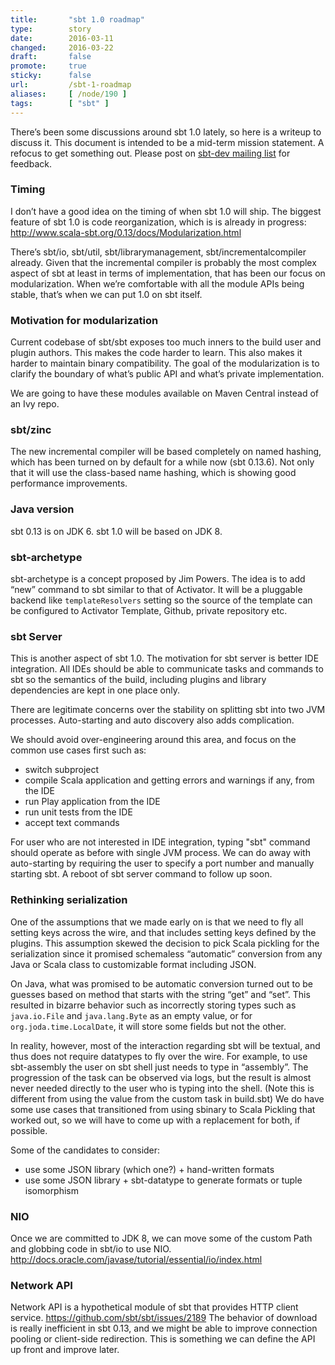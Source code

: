 ```yaml
---
title:       "sbt 1.0 roadmap"
type:        story
date:        2016-03-11
changed:     2016-03-22
draft:       false
promote:     true
sticky:      false
url:         /sbt-1-roadmap
aliases:     [ /node/190 ]
tags:        [ "sbt" ]
---
```


There’s been some discussions around sbt 1.0 lately, so here is a writeup to discuss it. This document is intended to be a mid-term mission statement. A refocus to get something out. Please post on [sbt-dev mailing list](https://groups.google.com/d/msg/sbt-dev/PoR7n1ZV_i4/L-Jg6AAABwAJ) for feedback.

### Timing

I don’t have a good idea on the timing of when sbt 1.0 will ship.
The biggest feature of sbt 1.0 is code reorganization, which is is already in progress:
http://www.scala-sbt.org/0.13/docs/Modularization.html

There’s sbt/io, sbt/util, sbt/librarymanagement, sbt/incrementalcompiler already. Given that the incremental compiler is probably the most complex aspect of sbt at least in terms of implementation, that has been our focus on modularization. When we’re comfortable with all the module APIs being stable, that’s when we can put 1.0 on sbt itself.

### Motivation for modularization

Current codebase of sbt/sbt exposes too much inners to the build user and plugin authors. This makes the code harder to learn. This also makes it harder to maintain binary compatibility.
The goal of the modularization is to clarify the boundary of what’s public API and what’s private implementation.

We are going to have these modules available on Maven Central instead of an Ivy repo.

### sbt/zinc

The new incremental compiler will be based completely on named hashing, which has been turned on by default for a while now (sbt 0.13.6). Not only that it will use the class-based name hashing, which is showing good performance improvements.

### Java version

sbt 0.13 is on JDK 6. sbt 1.0 will be based on JDK 8.


### sbt-archetype

sbt-archetype is a concept proposed by Jim Powers. The idea is to add “new” command to sbt similar to that of Activator. It will be a pluggable backend like `templateResolvers` setting so the source of the template can be configured to Activator Template, Github, private repository etc.

### sbt Server

This is another aspect of sbt 1.0. The motivation for sbt server is better IDE integration. All IDEs should be able to communicate tasks and commands to sbt so the semantics of the build, including plugins and library dependencies are kept in one place only.

There are legitimate concerns over the stability on splitting sbt into two JVM processes. Auto-starting and auto discovery also adds complication.

We should avoid over-engineering around this area, and focus on the common use cases first such as:

- switch subproject
- compile Scala application and getting errors and warnings if any, from the IDE
- run Play application from the IDE
- run unit tests from the IDE
- accept text commands

For user who are not interested in IDE integration, typing "sbt" command should operate as before with single JVM process. We can do away with auto-starting by requiring the user to specify a port number and manually starting sbt. A reboot of sbt server command to follow up soon.

### Rethinking serialization

One of the assumptions that we made early on is that we need to fly all setting keys across the wire, and that includes setting keys defined by the plugins. This assumption skewed the decision to pick Scala pickling for the serialization since it promised schemaless “automatic” conversion from any Java or Scala class to customizable format including JSON. 

On Java, what was promised to be automatic conversion turned out to be guesses based on method that starts with the string “get” and “set”. This resulted in bizarre behavior such as incorrectly storing types such as `java.io.File` and `java.lang.Byte` as an empty value, or for `org.joda.time.LocalDate`, it will store some fields but not the other.

In reality, however, most of the interaction regarding sbt will be textual, and thus does not require datatypes to fly over the wire. For example, to use sbt-assembly the user on sbt shell just needs to type in “assembly”. The progression of the task can be observed via logs, but the result is almost never needed directly to the user who is typing into the shell. (Note this is different from using the value from the custom task in build.sbt)
We do have some use cases that transitioned from using sbinary to Scala Pickling that worked out, so we will have to come up with a replacement for both, if possible.

Some of the candidates to consider:

- use some JSON library (which one?) + hand-written formats
- use some JSON library + sbt-datatype to generate formats or tuple isomorphism

### NIO

Once we are committed to JDK 8, we can move some of the custom Path and globbing code in sbt/io to use NIO. http://docs.oracle.com/javase/tutorial/essential/io/index.html 

### Network API

Network API is a hypothetical module of sbt that provides HTTP client service. https://github.com/sbt/sbt/issues/2189
The behavior of download is really inefficient in sbt 0.13, and we might be able to improve connection pooling or client-side redirection.
This is something we can define the API up front and improve later.

